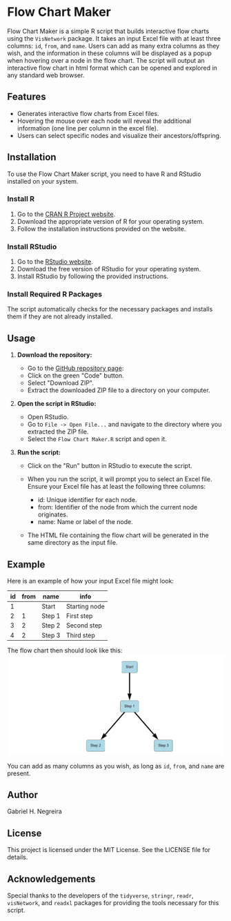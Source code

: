 # Flow Chart Maker

Flow Chart Maker is a simple R script that builds interactive flow charts using the `VisNetwork` package. It takes an input Excel file with at least three columns: `id`, `from`, and `name`. Users can add as many extra columns as they wish, and the information in these columns will be displayed as a popup when hovering over a node in the flow chart. The script will output an interactive flow chart in html format which can be opened and explored in any standard web browser. 

## Features

- Generates interactive flow charts from Excel files.
- Hovering the mouse over each node will reveal the additional information (one line per column in the excel file).
- Users can select specific nodes and visualize their ancestors/offspring. 

## Installation

To use the Flow Chart Maker script, you need to have R and RStudio installed on your system.

### Install R

1. Go to the [CRAN R Project website](https://cran.r-project.org/).
2. Download the appropriate version of R for your operating system.
3. Follow the installation instructions provided on the website.

### Install RStudio

1. Go to the [RStudio website](https://www.rstudio.com/products/rstudio/download/).
2. Download the free version of RStudio for your operating system.
3. Install RStudio by following the provided instructions.

### Install Required R Packages

The script automatically checks for the necessary packages and installs them if they are not already installed.

## Usage

1. **Download the repository:**

   - Go to the [GitHub repository page](https://github.com/yourusername/FlowChartMaker):
   - Click on the green "Code" button.
   - Select "Download ZIP".
   - Extract the downloaded ZIP file to a directory on your computer.

2. **Open the script in RStudio:**

   - Open RStudio.
   - Go to `File -> Open File...` and navigate to the directory where you extracted the ZIP file.
   - Select the `Flow Chart Maker.R` script and open it.

3. **Run the script:**

   - Click on the "Run" button in RStudio to execute the script.
   - When you run the script, it will prompt you to select an Excel file. Ensure your Excel file has at least the following three columns:

      - id: Unique identifier for each node.
      - from: Identifier of the node from which the current node originates.
      - name: Name or label of the node.
   
   - The HTML file containing the flow chart will be generated in the same directory as the input file.

## Example

Here is an example of how your input Excel file might look:

| id | from | name        | info          |
|----|------|-------------|---------------|
| 1  |      | Start       | Starting node |
| 2  | 1    | Step 1      | First step    |
| 3  | 2    | Step 2      | Second step   |
| 4  | 2    | Step 3      | Third step    |

The flow chart then should look like this:
![Flow Chart Example](https://github.com/gabrielnegreira/flowchartMaker/blob/main/example.png?raw=true)

You can add as many columns as you wish, as long as `id`, `from`, and `name` are present.

## Author

Gabriel H. Negreira

## License

This project is licensed under the MIT License. See the LICENSE file for details.

## Acknowledgements

Special thanks to the developers of the `tidyverse`, `stringr`, `readr`, `visNetwork`, and `readxl` packages for providing the tools necessary for this script.
